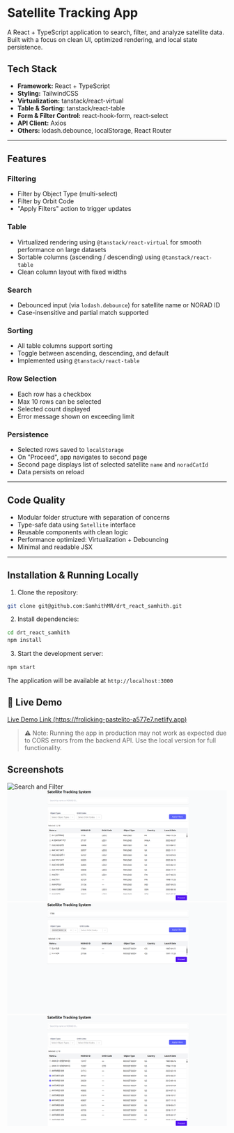 # Satellite Tracking App

A React + TypeScript application to search, filter, and analyze satellite data. Built with a focus on clean UI, optimized rendering, and local state persistence.

## Tech Stack

- **Framework:** React + TypeScript
- **Styling:** TailwindCSS
- **Virtualization:** tanstack/react-virtual
- **Table & Sorting:** tanstack/react-table
- **Form & Filter Control:** react-hook-form, react-select
- **API Client:** Axios
- **Others:** lodash.debounce, localStorage, React Router

---

##  Features

###  Filtering
- Filter by Object Type (multi-select)
- Filter by Orbit Code
- "Apply Filters" action to trigger updates

###  Table
- Virtualized rendering using `@tanstack/react-virtual` for smooth performance on large datasets
- Sortable columns (ascending / descending) using `@tanstack/react-table`
- Clean column layout with fixed widths

###  Search
- Debounced input (via `lodash.debounce`) for satellite name or NORAD ID
- Case-insensitive and partial match supported

###  Sorting
- All table columns support sorting
- Toggle between ascending, descending, and default
- Implemented using `@tanstack/react-table`


###  Row Selection
- Each row has a checkbox
- Max 10 rows can be selected
- Selected count displayed
- Error message shown on exceeding limit

###  Persistence
- Selected rows saved to `localStorage`
- On "Proceed", app navigates to second page
- Second page displays list of selected satellite `name` and `noradCatId`
- Data persists on reload

---

##  Code Quality

- Modular folder structure with separation of concerns
- Type-safe data using `Satellite` interface
- Reusable components with clean logic
- Performance optimized: Virtualization + Debouncing
- Minimal and readable JSX

---

## Installation & Running Locally

1. Clone the repository:
```bash
git clone git@github.com:SamhithMR/drt_react_samhith.git
```

2. Install dependencies:
```bash
cd drt_react_samhith
npm install
```

3. Start the development server:
```bash
npm start
```

The application will be available at `http://localhost:3000`


## 🔗 Live Demo

[Live Demo Link (https://frolicking-pastelito-a577e7.netlify.app)](https://frolicking-pastelito-a577e7.netlify.app/)

> ⚠️ Note: Running the app in production may not work as expected due to CORS errors from the backend API. Use the local version for full functionality.


## Screenshots

![Search and Filter]()
![Table View](./public/1.png)
![filter view](./public/2.png)
![selection view](./public/3.png)
